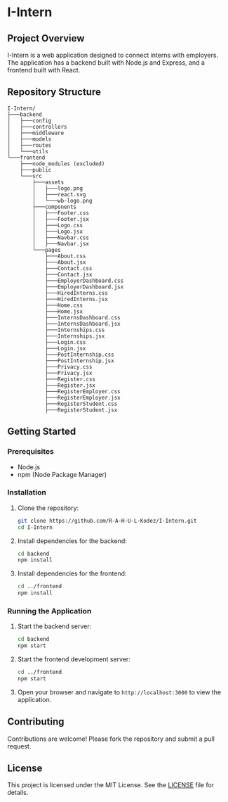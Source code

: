 # I-Intern

## Project Overview

I-Intern is a web application designed to connect interns with employers. The application has a backend built with Node.js and Express, and a frontend built with React.

## Repository Structure

```plaintext
I-Intern/
├───backend
│   ├───config
│   ├───controllers
│   ├───middleware
│   ├───models
│   ├───routes
│   └───utils
└───frontend
    ├───node_modules (excluded)
    ├───public
    └───src
        ├───assets
        │   ├───logo.png
        │   ├───react.svg
        │   └───wb-logo.png
        ├───components
        │   ├───Footer.css
        │   ├───Footer.jsx
        │   ├───Logo.css
        │   ├───Logo.jsx
        │   ├───Navbar.css
        │   ├───Navbar.jsx
        └───pages
            ├───About.css
            ├───About.jsx
            ├───Contact.css
            ├───Contact.jsx
            ├───EmployerDashboard.css
            ├───EmployerDashboard.jsx
            ├───HiredInterns.css
            ├───HiredInterns.jsx
            ├───Home.css
            ├───Home.jsx
            ├───InternsDashboard.css
            ├───InternsDashboard.jsx
            ├───Internships.css
            ├───Internships.jsx
            ├───Login.css
            ├───Login.jsx
            ├───PostInternship.css
            ├───PostInternship.jsx
            ├───Privacy.css
            ├───Privacy.jsx
            ├───Register.css
            ├───Register.jsx
            ├───RegisterEmployer.css
            ├───RegisterEmployer.jsx
            ├───RegisterStudent.css
            ├───RegisterStudent.jsx
```

## Getting Started

### Prerequisites

- Node.js
- npm (Node Package Manager)

### Installation

1. Clone the repository:

   ```bash
   git clone https://github.com/R-A-H-U-L-Kodez/I-Intern.git
   cd I-Intern
   ```

2. Install dependencies for the backend:

   ```bash
   cd backend
   npm install
   ```

3. Install dependencies for the frontend:

   ```bash
   cd ../frontend
   npm install
   ```

### Running the Application

1. Start the backend server:

   ```bash
   cd backend
   npm start
   ```

2. Start the frontend development server:

   ```bash
   cd ../frontend
   npm start
   ```

3. Open your browser and navigate to `http://localhost:3000` to view the application.

## Contributing

Contributions are welcome! Please fork the repository and submit a pull request.

## License

This project is licensed under the MIT License. See the [LICENSE](LICENSE) file for details.
